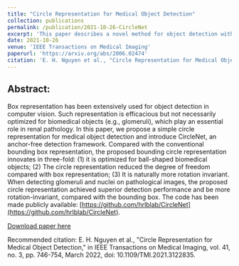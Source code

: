 ```yaml
---
title: "Circle Representation for Medical Object Detection"
collection: publications
permalink: /publication/2021-10-26-CircleNet
excerpt: 'This paper describes a novel method for object detection within medical imaging.'
date: 2021-10-26
venue: 'IEEE Transactions on Medical Imaging'
paperurl: 'https://arxiv.org/abs/2006.02474'
citation: 'E. H. Nguyen et al., "Circle Representation for Medical Object Detection," in IEEE Transactions on Medical Imaging, vol. 41, no. 3, pp. 746-754, March 2022, doi: 10.1109/TMI.2021.3122835.'
---
```

## Abstract:
Box representation has been extensively used for object detection in computer vision. Such representation is efficacious but not necessarily optimized for biomedical objects (e.g., glomeruli), which play an essential role in renal pathology. In this paper, we propose a simple circle representation for medical object detection and introduce CircleNet, an anchor-free detection framework. Compared with the conventional bounding box representation, the proposed bounding circle representation innovates in three-fold: (1) it is optimized for ball-shaped biomedical objects; (2) The circle representation reduced the degree of freedom compared with box representation; (3) It is naturally more rotation invariant. When detecting glomeruli and nuclei on pathological images, the proposed circle representation achieved superior detection performance and be more rotation-invariant, compared with the bounding box. The code has been made publicly available: [https://github.com/hrlblab/CircleNet](https://github.com/hrlblab/CircleNet).

[Download paper here](https://arxiv.org/abs/2006.02474)

Recommended citation: E. H. Nguyen et al., "Circle Representation for Medical Object Detection," in IEEE Transactions on Medical Imaging, vol. 41, no. 3, pp. 746-754, March 2022, doi: 10.1109/TMI.2021.3122835.

